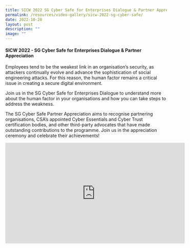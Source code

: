 ```yaml
---
title: SICW 2022 SG Cyber Safe for Enterprises Dialogue & Partner Appreciation
permalink: /resources/video-gallery/sicw-2022-sg-cyber-safe/
date: 2022-10-28
layout: post
description: ""
image: ""
---
```

#### **SICW 2022 - SG Cyber Safe for Enterprises Dialogue &amp; Partner Appreciation**

Employees tend to be the weakest link in an organisation’s security, as attackers continually evolve and advance the sophistication of social engineering attacks. For this reason, the human factor remains a critical issue in creating a secure digital environment.

Join us in the SG Cyber Safe for Enterprises Dialogue to understand more about the human factor in your organisations and how you can take steps to address the weakness. 

The SG Cyber Safe Partner Appreciation aims to recognise partnering organisations, CSA’s appointed Cyber Essentials and Cyber Trust certification bodies, and other third-party advocates that have made outstanding contributions to the programme. Join us in the appreciation ceremony and celebrate their achievements!

<iframe allowfullscreen="" allow="accelerometer; autoplay; clipboard-write; encrypted-media; gyroscope; picture-in-picture; web-share" frameborder="0" title="YouTube video player" src="https://www.youtube.com/embed/GkMwIUsZDp4" height="315" width="560"></iframe>